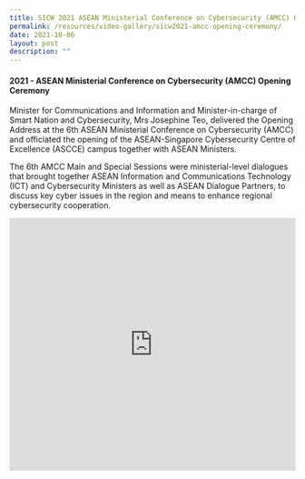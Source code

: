 ```yaml
---
title: SICW 2021 ASEAN Ministerial Conference on Cybersecurity (AMCC) Opening Ceremony
permalink: /resources/video-gallery/sicw2021-amcc-opening-ceremony/
date: 2021-10-06
layout: post
description: ""
---
```

#### **2021 - ASEAN Ministerial Conference on Cybersecurity (AMCC) Opening Ceremony**

Minister for Communications and Information and Minister-in-charge of Smart Nation and Cybersecurity, Mrs Josephine Teo, delivered the Opening Address at the 6th ASEAN Ministerial Conference on Cybersecurity (AMCC) and officiated the opening of the ASEAN-Singapore Cybersecurity Centre of Excellence (ASCCE) campus together with ASEAN Ministers.

The 6th AMCC Main and Special Sessions were ministerial-level dialogues that brought together ASEAN Information and Communications Technology (ICT) and Cybersecurity Ministers as well as ASEAN Dialogue Partners, to discuss key cyber issues in the region and means to enhance regional cybersecurity cooperation.

<iframe width="100%" height="445" src="https://www.youtube.com/embed/hhlBzih0Rew" title="YouTube video player" frameborder="0" allow="accelerometer; autoplay; clipboard-write; encrypted-media; gyroscope; picture-in-picture" allowfullscreen=""></iframe>